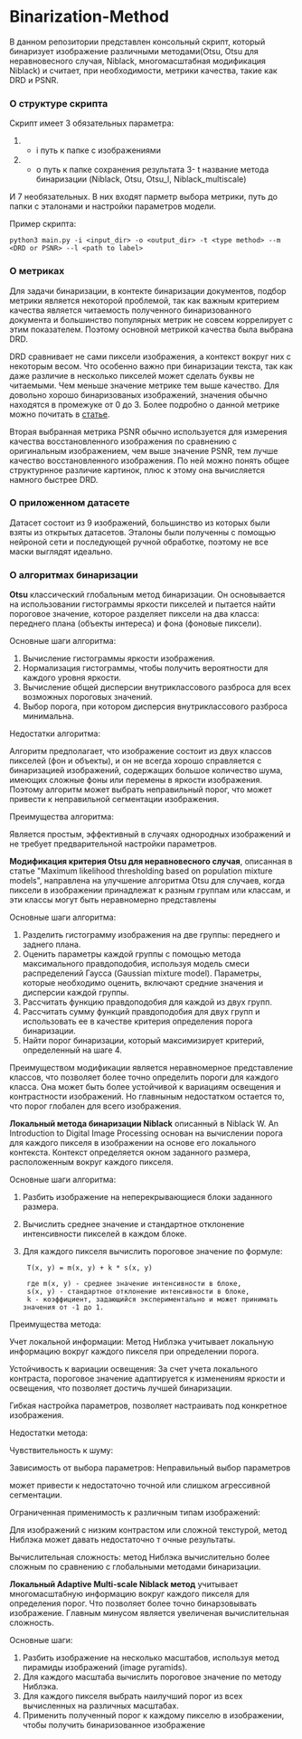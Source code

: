 # Binarization-Method

В данном репозитории представлен консольный скрипт, который бинаризует изображение различными методами(Otsu, Otsu для
неравновесного случая, Niblack, многомасштабная модификация Niblack) и считает, при необходимости, метрики качества,
такие как DRD и PSNR.

### О структуре скрипта

Скрипт имеет 3 обязательных параметра:

1)
    - i путь к папке с изображениями
2)
    - o путь к папке сохранения результата
      3- t название метода бинаризации (Niblack, Otsu, Otsu_l, Niblack_multiscale)

И 7 необязательных. В них входят парметр выбора метрики,
путь до папки с эталонами и настройки параметров модели.

Пример скрипта:

  ```
  python3 main.py -i <input_dir> -o <output_dir> -t <type method> --m <DRD or PSNR> --l <path to label>
  ```

### О метриках

Для задачи бинаризации, в контекте бинаризации документов, подбор метрики является
некоторой проблемой, так как важным критерием качества является читаемость полученного
бинаризованного документа и большинство популярных метрик не совсем коррелирует с этим показателем.
Поэтому основной метрикой качества была выбрана DRD.

DRD сравнивает не сами пиксели изображения, а контекст вокруг них с некоторым весом.
Что особенно важно при бинаризации текста, так как даже различие в несколько пикселей
может сделать буквы не читаемыми. Чем меньше значение метрике тем выше качество.
Для довольно хорошо бинаризованых изображений,
значения обычно находятся в промежуке от 0 до 3. Более подробно о данной метрике
можно почитать
в [статье](https://typeset.io/pdf/distance-reciprocal-distortion-measure-for-binary-document-39dmsw96js.pdf).

Вторая выбранная метрика PSNR обычно используется для измерения качества
восстановленного изображения по сравнению с оригинальным изображением, чем выше значение
PSNR, тем лучше качество восстановленного изображения. По ней можно понять общее структурнное
различие картинок, плюс к этому она вычисляется намного быстрее DRD.

### О приложенном датасете

Датасет состоит из 9 изображений, большинство из которых были взяты из открытых датасетов.
Эталоны были полученны с помощью нейроной сети и последующей ручной обработке, поэтому
не все маски выглядят идеально.

### О алгоритмах бинаризации

**Otsu** классический глобальным метод бинаризации. Он основывается на использовании
гистограммы яркости пикселей и пытается найти пороговое значение, которое разделяет пиксели на два класса: переднего
плана (объекты интереса) и фона (фоновые пиксели).

Основные шаги алгоритма:

1) Вычисление гистограммы яркости изображения.
2) Нормализация гистограммы, чтобы получить вероятности
для каждого уровня яркости.
3) Вычисление общей дисперсии внутриклассового разброса
для всех возможных пороговых значений.
4) Выбор порога, при котором дисперсия внутриклассового разброса минимальна.

Недостатки алгоритма:

Алгоритм предполагает, что изображение состоит из двух
классов пикселей (фон и объекты), и он не всегда хорошо
справляется с бинаризацией изображений, содержащих большое
количество шума, имеющих сложные фоны или перемены в яркости изображения.
Поэтому алгоритм может выбрать неправильный порог,
что может привести к неправильной сегментации изображения.

Преимущества алгоритма:

Является простым, эффективный в случаях однородных изображений и 
не требует предварительной настройки параметров.

**Модификация критерия Otsu для неравновесного случая**, 
описанная в статье "Maximum likelihood thresholding based on 
population mixture models", направлена на улучшение алгоритма Otsu
для случаев, когда пиксели в 
изображении принадлежат к разным группам или классам, и эти классы
могут быть неравномерно представлены

Основные шаги алгоритма:

1) Разделить гистограмму изображения на две группы: переднего и заднего плана.
2) Оценить параметры каждой группы с помощью метода максимального правдоподобия, используя модель смеси распределений Гаусса (Gaussian mixture model). Параметры, которые необходимо оценить, включают средние значения и дисперсии каждой группы.
3) Рассчитать функцию правдоподобия для каждой из двух групп.
4) Рассчитать сумму функций правдоподобия для двух групп и использовать ее в качестве критерия определения порога бинаризации.
5) Найти порог бинаризации, который максимизирует критерий, определенный на шаге 4.

Преимуществом модификации является неравномерное 
представление классов, что позволяет более точно определить пороги для
каждого класса. Она может быть более устойчивой к вариациям освещения
и контрастности изображений. Но главныным недостатком остается то, что
порог глобален для всего изображения.

**Локальный метода бинаризации Niblack** описанный в Niblack W. An Introduction to Digital Image Processing 
основан на вычислении порога для каждого пикселя в изображении на 
основе его локального контекста. Контекст определяется окном заданного размера,
расположенным вокруг каждого пикселя.

Основные шаги алгоритма:

1) Разбить изображение на неперекрывающиеся блоки заданного размера.
2) Вычислить среднее значение и стандартное отклонение интенсивности пикселей в каждом блоке.
3) Для каждого пикселя вычислить пороговое значение по формуле:

        T(x, y) = m(x, y) + k * s(x, y)

        где m(x, y) - среднее значение интенсивности в блоке,
        s(x, y) - стандартное отклонение интенсивности в блоке,
        k - коэффициент, задающийся экспериментально и может принимать значения от -1 до 1. 


Преимущества метода:

Учет локальной информации: Метод Ниблэка учитывает локальную информацию
вокруг каждого пикселя при определении порога.

Устойчивость к вариации освещения: За счет учета локального контраста, пороговое значение адаптируется
к изменениям яркости и освещения, что позволяет достичь лучшей бинаризации.

Гибкая настройка параметров, позволяет настраивать под конкретное изображения.

Недостатки метода:

Чувствительность к шуму: 

Зависимость от выбора параметров: Неправильный выбор параметров

может привести к недостаточно точной или слишком агрессивной сегментации.

Ограниченная применимость к различным типам изображений:

Для изображений с низким контрастом или  сложной текстурой, метод Ниблэка может давать недостаточно т
очные результаты.

Вычислительная сложность: метод
Ниблэка вычислительно более сложным по сравнению с глобальными методами
бинаризации.

**Локальный Adaptive Multi-scale Niblack метод** учитывает
многомасштабную информацию вокруг каждого пикселя для определения порог. 
Что позволяет более точно бинарзовывать изображение. Главным минусом является 
увеличеная вычислительная сложность.

Основные шаги:

1) Разбить изображение на несколько масштабов, используя метод пирамиды изображений (image pyramids).
2) Для каждого масштаба вычислить пороговое значение по методу Ниблэка. 
3) Для каждого пикселя выбрать наилучший порог из всех вычисленных 
на различных масштабах.
4) Применить полученный порог к каждому пикселю в изображении, чтобы получить бинаризованное изображение
